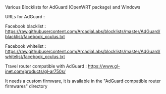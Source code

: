 Various Blocklists for AdGuard (OpenWRT package) and Windows

URLs for AdGuard :

Facebook blacklist : https://raw.githubusercontent.com/ArcadiaLabs/blocklists/master/AdGuard/blacklist/facebook_oculus.txt

Facebook whitelist : https://raw.githubusercontent.com/ArcadiaLabs/blocklists/master/AdGuard/whitelist/facebook_oculus.txt

Travel router compatible with AdGuard : https://www.gl-inet.com/products/gl-ar750s/

It needs a custom firmware, it is available in the "AdGuard compatible router firmwares" directory
